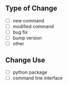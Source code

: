 ## Type of Change

- [ ] new command
- [ ] modified command
- [ ] bug fix
- [ ] bump version
- [ ] other

## Change Use

- [ ] python package
- [ ] command line interface
